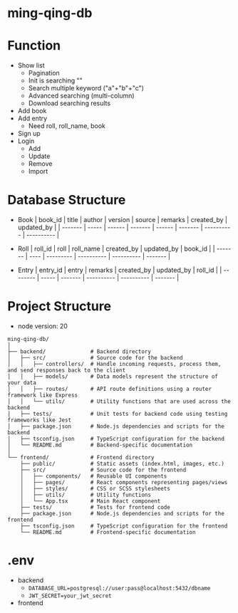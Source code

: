 # ming-qing-db

# Function

- Show list
  - Pagination
  - Init is searching ""
  - Search multiple keyword ("a"+"b"+"c")
  - Advanced searching (multi-column)
  - Download searching results
- Add book
- Add entry
  - Need roll, roll_name, book
- Sign up
- Login
  - Add
  - Update
  - Remove
  - Import

# Database Structure

- Book
  | book_id | title | author | version | source | remarks | created_by | updated_by |
  | ------- | ----- | ------ | ------- | ------ | ------- | ---------- | ---------- |

- Roll
  | roll_id | roll | roll_name | created_by | updated_by | book_id |
  | ------- | ---- | --------- | ---------- | ---------- | ------- |

- Entry
  | entry_id | entry | remarks | created_by | updated_by | roll_id |
  | -------- | ----- | ------- | ---------- | ---------- | ------- |

# Project Structure

- node version: 20

```
ming-qing-db/
│
├── backend/              # Backend directory
│   ├── src/              # Source code for the backend
│   │   ├── controllers/  # Handle incoming requests, process them, and send responses back to the client
│   │   ├── models/       # Data models represent the structure of your data
│   │   ├── routes/       # API route definitions using a router framework like Express
│   │   └── utils/        # Utility functions that are used across the backend
│   ├── tests/            # Unit tests for backend code using testing frameworks like Jest
│   ├── package.json      # Node.js dependencies and scripts for the backend
│   ├── tsconfig.json     # TypeScript configuration for the backend
│   └── README.md         # Backend-specific documentation
│
└── frontend/             # Frontend directory
    ├── public/           # Static assets (index.html, images, etc.)
    ├── src/              # Source code for the frontend
    │   ├── components/   # Reusable UI components
    │   ├── pages/        # React components representing pages/views
    │   ├── styles/       # CSS or SCSS stylesheets
    │   ├── utils/        # Utility functions
    │   └── App.tsx       # Main React component
    ├── tests/            # Tests for frontend code
    ├── package.json      # Node.js dependencies and scripts for the frontend
    ├── tsconfig.json     # TypeScript configuration for the frontend
    └── README.md         # Frontend-specific documentation
```

# .env

- backend
  - `DATABASE_URL=postgresql://user:pass@localhost:5432/dbname`
  - `JWT_SECRET=your_jwt_secret`
- frontend
